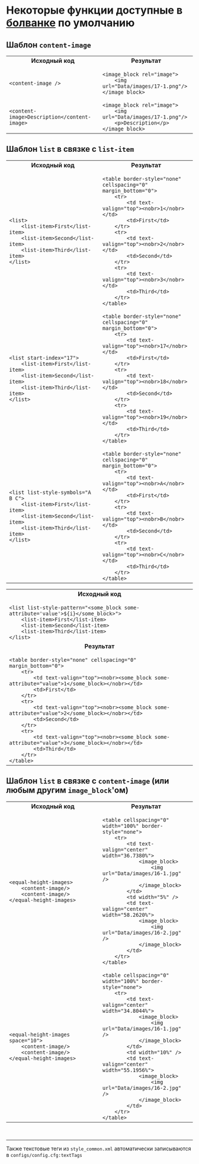 # Некоторые функции доступные в [болванке](https://git2.altarix.org/imposition/shablonizator) по умолчанию

## Шаблон `content-image`

<table style="width: 100%;">
    <tr>
        <td style="width: 1000px; text-align: center;"><b>Исходный код</b></td>
        <td style="width: 1000px; text-align: center;"><b>Результат</b></td>
    </tr>
    <tr style="width: 100%;">
        <td style="width: 50%;">
            <pre style="margin-bottom: 0;"><code>&#x3C;content-image /&#x3E;</code></pre>
        </td>
        <td style="width: 50%;">
            <pre style="margin-bottom: 0;"><code>&#x3C;image_block rel=&#x22;image&#x22;&#x3E;
    &#x3C;img url=&#x22;Data/images/17-1.png&#x22;/&#x3E;
&#x3C;/image_block&#x3E;</code></pre>
        </td>
    </tr>
    <tr style="width: 100%;">
        <td style="width: 50%;">
            <pre style="margin-bottom: 0;"><code>&#x3C;content-image&#x3E;Description&#x3C;/content-image&#x3E;</code></pre>
        </td>
        <td style="width: 50%;">
            <pre style="margin-bottom: 0;"><code>&#x3C;image_block rel=&#x22;image&#x22;&#x3E;
    &#x3C;img url=&#x22;Data/images/17-1.png&#x22;/&#x3E;
    &#x3C;p&#x3E;Description&#x3C;/p&#x3E;
&#x3C;/image_block&#x3E;</code></pre>
        </td>
    </tr>
</table>

## Шаблон `list` в связке с `list-item`

<table style="width: 100%;">
    <tr>
        <td style="width: 1000px; text-align: center;"><b>Исходный код</b></td>
        <td style="width: 1000px; text-align: center;"><b>Результат</b></td>
    </tr>
    <tr style="width: 100%;">
        <td style="width: 50%;">
            <pre style="margin-bottom: 0;"><code>&#x3C;list&#x3E;
    &#x3C;list-item&#x3E;First&#x3C;/list-item&#x3E;
    &#x3C;list-item&#x3E;Second&#x3C;/list-item&#x3E;
    &#x3C;list-item&#x3E;Third&#x3C;/list-item&#x3E;
&#x3C;/list&#x3E;</code></pre>
        </td>
        <td style="width: 50%;">
            <pre style="margin-bottom: 0;"><code>&#x3C;table border-style=&#x22;none&#x22; cellspacing=&#x22;0&#x22; margin_bottom=&#x22;0&#x22;&#x3E;
    &#x3C;tr&#x3E;
        &#x3C;td text-valign=&#x22;top&#x22;&#x3E;&#x3C;nobr&#x3E;1&#x3C;/nobr&#x3E;&#x3C;/td&#x3E;
        &#x3C;td&#x3E;First&#x3C;/td&#x3E;
    &#x3C;/tr&#x3E;
    &#x3C;tr&#x3E;
        &#x3C;td text-valign=&#x22;top&#x22;&#x3E;&#x3C;nobr&#x3E;2&#x3C;/nobr&#x3E;&#x3C;/td&#x3E;
        &#x3C;td&#x3E;Second&#x3C;/td&#x3E;
    &#x3C;/tr&#x3E;
    &#x3C;tr&#x3E;
        &#x3C;td text-valign=&#x22;top&#x22;&#x3E;&#x3C;nobr&#x3E;3&#x3C;/nobr&#x3E;&#x3C;/td&#x3E;
        &#x3C;td&#x3E;Third&#x3C;/td&#x3E;
    &#x3C;/tr&#x3E;
&#x3C;/table&#x3E;</code></pre>
        </td>
    </tr>
    <tr style="width: 100%;">
        <td style="width: 50%;">
            <pre style="margin-bottom: 0;"><code>&#x3C;list start-index=&#x22;17&#x22;&#x3E;
    &#x3C;list-item&#x3E;First&#x3C;/list-item&#x3E;
    &#x3C;list-item&#x3E;Second&#x3C;/list-item&#x3E;
    &#x3C;list-item&#x3E;Third&#x3C;/list-item&#x3E;
&#x3C;/list&#x3E;</code></pre>
        </td>
        <td style="width: 50%;">
            <pre style="margin-bottom: 0;"><code>&#x3C;table border-style=&#x22;none&#x22; cellspacing=&#x22;0&#x22; margin_bottom=&#x22;0&#x22;&#x3E;
    &#x3C;tr&#x3E;
        &#x3C;td text-valign=&#x22;top&#x22;&#x3E;&#x3C;nobr&#x3E;17&#x3C;/nobr&#x3E;&#x3C;/td&#x3E;
        &#x3C;td&#x3E;First&#x3C;/td&#x3E;
    &#x3C;/tr&#x3E;
    &#x3C;tr&#x3E;
        &#x3C;td text-valign=&#x22;top&#x22;&#x3E;&#x3C;nobr&#x3E;18&#x3C;/nobr&#x3E;&#x3C;/td&#x3E;
        &#x3C;td&#x3E;Second&#x3C;/td&#x3E;
    &#x3C;/tr&#x3E;
    &#x3C;tr&#x3E;
        &#x3C;td text-valign=&#x22;top&#x22;&#x3E;&#x3C;nobr&#x3E;19&#x3C;/nobr&#x3E;&#x3C;/td&#x3E;
        &#x3C;td&#x3E;Third&#x3C;/td&#x3E;
    &#x3C;/tr&#x3E;
&#x3C;/table&#x3E;</code></pre>
        </td>
    </tr>
    <tr style="width: 100%;">
        <td style="width: 50%;">
            <pre style="margin-bottom: 0;"><code>&#x3C;list list-style-symbols=&#x22;A B C&#x22;&#x3E;
    &#x3C;list-item&#x3E;First&#x3C;/list-item&#x3E;
    &#x3C;list-item&#x3E;Second&#x3C;/list-item&#x3E;
    &#x3C;list-item&#x3E;Third&#x3C;/list-item&#x3E;
&#x3C;/list&#x3E;</code></pre>
        </td>
        <td style="width: 50%;">
            <pre style="margin-bottom: 0;"><code>&#x3C;table border-style=&#x22;none&#x22; cellspacing=&#x22;0&#x22; margin_bottom=&#x22;0&#x22;&#x3E;
    &#x3C;tr&#x3E;
        &#x3C;td text-valign=&#x22;top&#x22;&#x3E;&#x3C;nobr&#x3E;A&#x3C;/nobr&#x3E;&#x3C;/td&#x3E;
        &#x3C;td&#x3E;First&#x3C;/td&#x3E;
    &#x3C;/tr&#x3E;
    &#x3C;tr&#x3E;
        &#x3C;td text-valign=&#x22;top&#x22;&#x3E;&#x3C;nobr&#x3E;B&#x3C;/nobr&#x3E;&#x3C;/td&#x3E;
        &#x3C;td&#x3E;Second&#x3C;/td&#x3E;
    &#x3C;/tr&#x3E;
    &#x3C;tr&#x3E;
        &#x3C;td text-valign=&#x22;top&#x22;&#x3E;&#x3C;nobr&#x3E;C&#x3C;/nobr&#x3E;&#x3C;/td&#x3E;
        &#x3C;td&#x3E;Third&#x3C;/td&#x3E;
    &#x3C;/tr&#x3E;
&#x3C;/table&#x3E;</code></pre>
        </td>
    </tr>
</table>
<table style="width: 100%;">
    <tr>
        <td style="width: 1000px; text-align: center;"><b>Исходный код</b></td>
    </tr>
        <tr style="width: 100%;">
            <td style="width: 100%;">
                <pre style="margin-bottom: 0;"><code>&#x3C;list list-style-pattern=&#x22;&#x3C;some_block some-attribute=&#x27;value&#x27;&#x3E;${i}&#x3C;/some_block&#x3E;&#x22;&#x3E;
    &#x3C;list-item&#x3E;First&#x3C;/list-item&#x3E;
    &#x3C;list-item&#x3E;Second&#x3C;/list-item&#x3E;
    &#x3C;list-item&#x3E;Third&#x3C;/list-item&#x3E;
&#x3C;/list&#x3E;</code></pre>
            </td>
        </tr>
    <tr>
        <td style="width: 1000px; text-align: center;"><b>Результат</b></td>
    </tr>
        <tr style="width: 100%;">
            <td style="width: 100%;">
                <pre style="margin-bottom: 0;"><code>&#x3C;table border-style=&#x22;none&#x22; cellspacing=&#x22;0&#x22; margin_bottom=&#x22;0&#x22;&#x3E;
    &#x3C;tr&#x3E;
        &#x3C;td text-valign=&#x22;top&#x22;&#x3E;&#x3C;nobr&#x3E;&#x3C;some_block some-attribute=&#x22;value&#x22;&#x3E;1&#x3C;/some_block&#x3E;&#x3C;/nobr&#x3E;&#x3C;/td&#x3E;
        &#x3C;td&#x3E;First&#x3C;/td&#x3E;
    &#x3C;/tr&#x3E;
    &#x3C;tr&#x3E;
        &#x3C;td text-valign=&#x22;top&#x22;&#x3E;&#x3C;nobr&#x3E;&#x3C;some_block some-attribute=&#x22;value&#x22;&#x3E;2&#x3C;/some_block&#x3E;&#x3C;/nobr&#x3E;&#x3C;/td&#x3E;
        &#x3C;td&#x3E;Second&#x3C;/td&#x3E;
    &#x3C;/tr&#x3E;
    &#x3C;tr&#x3E;
        &#x3C;td text-valign=&#x22;top&#x22;&#x3E;&#x3C;nobr&#x3E;&#x3C;some_block some-attribute=&#x22;value&#x22;&#x3E;3&#x3C;/some_block&#x3E;&#x3C;/nobr&#x3E;&#x3C;/td&#x3E;
        &#x3C;td&#x3E;Third&#x3C;/td&#x3E;
    &#x3C;/tr&#x3E;
&#x3C;/table&#x3E;</code></pre>
            </td>
        </tr>
</table>

## Шаблон `list` в связке с `content-image` (или любым другим `image_block`'ом)

<table style="width: 100%;">
    <tr>
        <td style="width: 1000px; text-align: center;"><b>Исходный код</b></td>
        <td style="width: 1000px; text-align: center;"><b>Результат</b></td>
    </tr>
    <tr style="width: 100%;">
        <td style="width: 50%;">
            <pre style="margin-bottom: 0;"><code>&#x3C;equal-height-images&#x3E;
    &#x3C;content-image/&#x3E;
    &#x3C;content-image/&#x3E;
&#x3C;/equal-height-images&#x3E;</code></pre>
        </td>
        <td style="width: 50%;">
            <pre style="margin-bottom: 0;"><code>&#x3C;table cellspacing=&#x22;0&#x22; width=&#x22;100%&#x22; border-style=&#x22;none&#x22;&#x3E;
    &#x3C;tr&#x3E;
        &#x3C;td text-valign=&#x22;center&#x22; width=&#x22;36.7380%&#x22;&#x3E;
            &#x3C;image_block&#x3E;
                &#x3C;img url=&#x22;Data/images/16-1.jpg&#x22; /&#x3E;
            &#x3C;/image_block&#x3E;
        &#x3C;/td&#x3E;
        &#x3C;td width=&#x22;5%&#x22; /&#x3E;
        &#x3C;td text-valign=&#x22;center&#x22; width=&#x22;58.2620%&#x22;&#x3E;
            &#x3C;image_block&#x3E;
                &#x3C;img url=&#x22;Data/images/16-2.jpg&#x22; /&#x3E;
            &#x3C;/image_block&#x3E;
        &#x3C;/td&#x3E;
    &#x3C;/tr&#x3E;
&#x3C;/table&#x3E;</code></pre>
        </td>
    </tr>
    <tr style="width: 100%;">
        <td style="width: 50%;">
            <pre style="margin-bottom: 0;"><code>&#x3C;equal-height-images space="10"&#x3E;
    &#x3C;content-image/&#x3E;
    &#x3C;content-image/&#x3E;
&#x3C;/equal-height-images&#x3E;</code></pre>
        </td>
        <td style="width: 50%;">
            <pre style="margin-bottom: 0;"><code>&#x3C;table cellspacing=&#x22;0&#x22; width=&#x22;100%&#x22; border-style=&#x22;none&#x22;&#x3E;
    &#x3C;tr&#x3E;
        &#x3C;td text-valign=&#x22;center&#x22; width=&#x22;34.8044%&#x22;&#x3E;
            &#x3C;image_block&#x3E;
                &#x3C;img url=&#x22;Data/images/16-1.jpg&#x22; /&#x3E;
            &#x3C;/image_block&#x3E;
        &#x3C;/td&#x3E;
        &#x3C;td width=&#x22;10%&#x22; /&#x3E;
        &#x3C;td text-valign=&#x22;center&#x22; width=&#x22;55.1956%&#x22;&#x3E;
            &#x3C;image_block&#x3E;
                &#x3C;img url=&#x22;Data/images/16-2.jpg&#x22; /&#x3E;
            &#x3C;/image_block&#x3E;
        &#x3C;/td&#x3E;
    &#x3C;/tr&#x3E;
&#x3C;/table&#x3E;</code></pre>
        </td>
    </tr>
</table>
<br>



---


Также текстовые теги из `style_common.xml` автоматически записываются в `configs/config.cfg:textTags`


